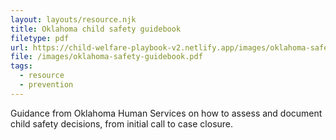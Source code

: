 ```yaml
---
layout: layouts/resource.njk
title: Oklahoma child safety guidebook
filetype: pdf
url: https://child-welfare-playbook-v2.netlify.app/images/oklahoma-safety-guidebook.pdf
file: /images/oklahoma-safety-guidebook.pdf
tags:
  - resource
  - prevention
---
```

Guidance from Oklahoma Human Services on how to assess and document child safety decisions, from initial call to case closure.
